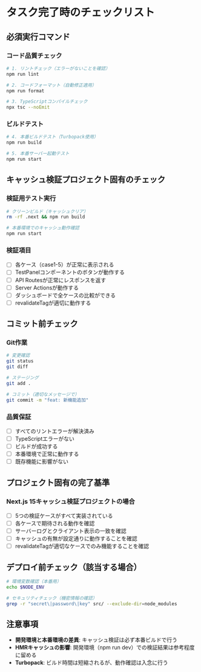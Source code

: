 # タスク完了時のチェックリスト

## 必須実行コマンド

### コード品質チェック
```bash
# 1. リントチェック（エラーがないことを確認）
npm run lint

# 2. コードフォーマット（自動修正適用）
npm run format

# 3. TypeScriptコンパイルチェック
npx tsc --noEmit
```

### ビルドテスト
```bash
# 4. 本番ビルドテスト（Turbopack使用）
npm run build

# 5. 本番サーバー起動テスト
npm run start
```

## キャッシュ検証プロジェクト固有のチェック

### 検証用テスト実行
```bash
# クリーンビルド（キャッシュクリア）
rm -rf .next && npm run build

# 本番環境でのキャッシュ動作確認
npm run start
```

### 検証項目
- [ ] 各ケース（case1-5）が正常に表示される
- [ ] TestPanelコンポーネントのボタンが動作する
- [ ] API Routesが正常にレスポンスを返す
- [ ] Server Actionsが動作する
- [ ] ダッシュボードで全ケースの比較ができる
- [ ] revalidateTagが適切に動作する

## コミット前チェック

### Git作業
```bash
# 変更確認
git status
git diff

# ステージング
git add .

# コミット（適切なメッセージで）
git commit -m "feat: 新機能追加"
```

### 品質保証
- [ ] すべてのリントエラーが解決済み
- [ ] TypeScriptエラーがない
- [ ] ビルドが成功する
- [ ] 本番環境で正常に動作する
- [ ] 既存機能に影響がない

## プロジェクト固有の完了基準

### Next.js 15キャッシュ検証プロジェクトの場合
- [ ] 5つの検証ケースがすべて実装されている
- [ ] 各ケースで期待される動作を確認
- [ ] サーバーログとクライアント表示の一致を確認
- [ ] キャッシュの有無が設定通りに動作することを確認
- [ ] revalidateTagが適切なケースでのみ機能することを確認

## デプロイ前チェック（該当する場合）
```bash
# 環境変数確認（本番用）
echo $NODE_ENV

# セキュリティチェック（機密情報の確認）
grep -r "secret\|password\|key" src/ --exclude-dir=node_modules
```

## 注意事項
- **開発環境と本番環境の差異**: キャッシュ検証は必ず本番ビルドで行う
- **HMRキャッシュの影響**: 開発環境（npm run dev）での検証結果は参考程度に留める
- **Turbopack**: ビルド時間は短縮されるが、動作確認は入念に行う